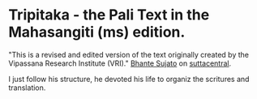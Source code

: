 # Tripitaka - the Pali Text in the  Mahasangiti (ms) edition. 

"This is a revised and edited version of the text originally created by the Vipassana Research Institute (VRI)." [Bhante Sujato](https://en.wikipedia.org/wiki/Bhante_Sujato) on [suttacentral](https://discourse.suttacentral.net/t/what-is-the-difference-between-the-pali-text-of-the-vri-and-that-of-the-mahasa-giti/2667).

I just follow his structure, he devoted his life to organiz the scritures and translation.
